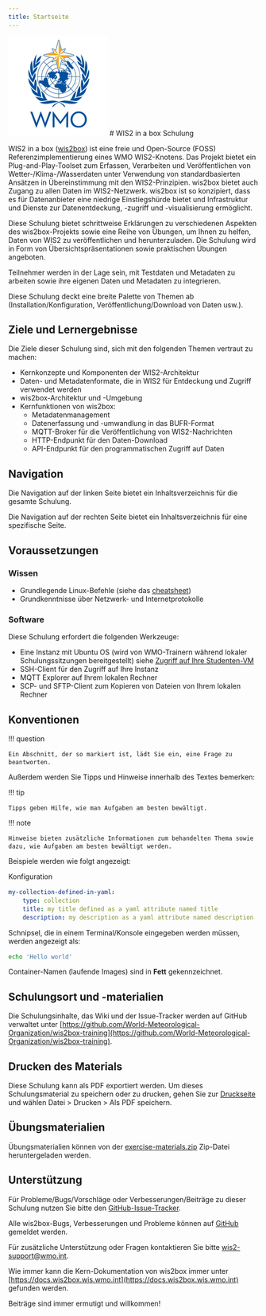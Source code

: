 ```yaml
---
title: Startseite
---
```


<img alt="WMO logo" src="assets/img/wmo-logo.png" width="200">
# WIS2 in a box Schulung

WIS2 in a box ([wis2box](https://docs.wis2box.wis.wmo.int)) ist eine freie und Open-Source (FOSS) Referenzimplementierung eines WMO WIS2-Knotens. Das Projekt bietet ein Plug-and-Play-Toolset zum Erfassen, Verarbeiten und Veröffentlichen von Wetter-/Klima-/Wasserdaten unter Verwendung von standardbasierten Ansätzen in Übereinstimmung mit den WIS2-Prinzipien. wis2box bietet auch Zugang zu allen Daten im WIS2-Netzwerk. wis2box ist so konzipiert, dass es für Datenanbieter eine niedrige Einstiegshürde bietet und Infrastruktur und Dienste zur Datenentdeckung, -zugriff und -visualisierung ermöglicht.

Diese Schulung bietet schrittweise Erklärungen zu verschiedenen Aspekten des wis2box-Projekts sowie eine Reihe von Übungen, um Ihnen zu helfen, Daten von WIS2 zu veröffentlichen und herunterzuladen. Die Schulung wird in Form von Übersichtspräsentationen sowie praktischen Übungen angeboten.

Teilnehmer werden in der Lage sein, mit Testdaten und Metadaten zu arbeiten sowie ihre eigenen Daten und Metadaten zu integrieren.

Diese Schulung deckt eine breite Palette von Themen ab (Installation/Konfiguration, Veröffentlichung/Download von Daten usw.).

## Ziele und Lernergebnisse

Die Ziele dieser Schulung sind, sich mit den folgenden Themen vertraut zu machen:

- Kernkonzepte und Komponenten der WIS2-Architektur
- Daten- und Metadatenformate, die in WIS2 für Entdeckung und Zugriff verwendet werden
- wis2box-Architektur und -Umgebung
- Kernfunktionen von wis2box:
    - Metadatenmanagement
    - Datenerfassung und -umwandlung in das BUFR-Format
    - MQTT-Broker für die Veröffentlichung von WIS2-Nachrichten
    - HTTP-Endpunkt für den Daten-Download
    - API-Endpunkt für den programmatischen Zugriff auf Daten

## Navigation

Die Navigation auf der linken Seite bietet ein Inhaltsverzeichnis für die gesamte Schulung.

Die Navigation auf der rechten Seite bietet ein Inhaltsverzeichnis für eine spezifische Seite.

## Voraussetzungen

### Wissen

- Grundlegende Linux-Befehle (siehe das [cheatsheet](cheatsheets/linux.md))
- Grundkenntnisse über Netzwerk- und Internetprotokolle

### Software

Diese Schulung erfordert die folgenden Werkzeuge:

- Eine Instanz mit Ubuntu OS (wird von WMO-Trainern während lokaler Schulungssitzungen bereitgestellt) siehe [Zugriff auf Ihre Studenten-VM](practical-sessions/accessing-your-student-vm.md#introduction)
- SSH-Client für den Zugriff auf Ihre Instanz
- MQTT Explorer auf Ihrem lokalen Rechner
- SCP- und SFTP-Client zum Kopieren von Dateien von Ihrem lokalen Rechner

## Konventionen

!!! question

    Ein Abschnitt, der so markiert ist, lädt Sie ein, eine Frage zu beantworten.

Außerdem werden Sie Tipps und Hinweise innerhalb des Textes bemerken:

!!! tip

    Tipps geben Hilfe, wie man Aufgaben am besten bewältigt.

!!! note

    Hinweise bieten zusätzliche Informationen zum behandelten Thema sowie dazu, wie Aufgaben am besten bewältigt werden.

Beispiele werden wie folgt angezeigt:

Konfiguration
``` {.yaml linenums="1"}
my-collection-defined-in-yaml:
    type: collection
    title: my title defined as a yaml attribute named title
    description: my description as a yaml attribute named description
```

Schnipsel, die in einem Terminal/Konsole eingegeben werden müssen, werden angezeigt als:

```bash
echo 'Hello world'
```

Container-Namen (laufende Images) sind in **Fett** gekennzeichnet.

## Schulungsort und -materialien

Die Schulungsinhalte, das Wiki und der Issue-Tracker werden auf GitHub verwaltet unter [https://github.com/World-Meteorological-Organization/wis2box-training](https://github.com/World-Meteorological-Organization/wis2box-training).

## Drucken des Materials

Diese Schulung kann als PDF exportiert werden. Um dieses Schulungsmaterial zu speichern oder zu drucken, gehen Sie zur [Druckseite](print_page) und wählen
Datei > Drucken > Als PDF speichern.

## Übungsmaterialien

Übungsmaterialien können von der [exercise-materials.zip](/exercise-materials.zip) Zip-Datei heruntergeladen werden.

## Unterstützung

Für Probleme/Bugs/Vorschläge oder Verbesserungen/Beiträge zu dieser Schulung nutzen Sie bitte den [GitHub-Issue-Tracker](https://github.com/World-Meteorological-Organization/wis2box-training/issues).

Alle wis2box-Bugs, Verbesserungen und Probleme können auf [GitHub](https://github.com/World-Meteorological-Organization/wis2box/issues) gemeldet werden.

Für zusätzliche Unterstützung oder Fragen kontaktieren Sie bitte wis2-support@wmo.int.

Wie immer kann die Kern-Dokumentation von wis2box immer unter [https://docs.wis2box.wis.wmo.int](https://docs.wis2box.wis.wmo.int) gefunden werden.

Beiträge sind immer ermutigt und willkommen!